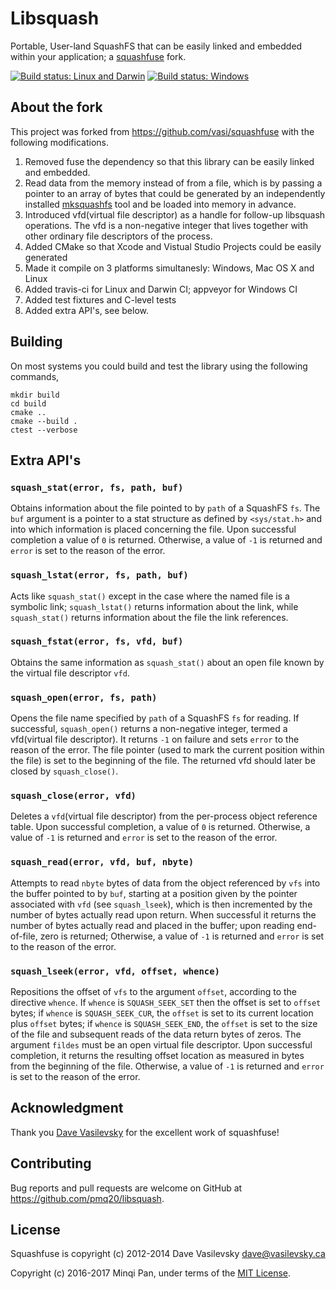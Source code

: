 # Libsquash

Portable, User-land SquashFS that can be easily linked and embedded within your application; a [squashfuse](https://github.com/vasi/squashfuse) fork.

[![Build status: Linux and Darwin](https://travis-ci.org/pmq20/libsquash.svg?branch=master)](https://travis-ci.org/pmq20/libsquash)
[![Build status: Windows](https://ci.appveyor.com/api/projects/status/f4htq948gag3l2k8/branch/master?svg=true)](https://ci.appveyor.com/project/pmq20/libsquash/branch/master)

## About the fork

This project was forked from https://github.com/vasi/squashfuse with the following modifications.

1. Removed fuse the dependency so that this library can be easily linked and embedded.
1. Read data from the memory instead of from a file,
which is by passing a pointer to an array of bytes that could be generated by
an independently installed [mksquashfs](http://squashfs.sourceforge.net/) tool
and be loaded into memory in advance.
1. Introduced vfd(virtual file descriptor) as a handle for follow-up
libsquash operations. The vfd is a non-negative integer that lives together with
other ordinary file descriptors of the process.
1. Added CMake so that Xcode and Vistual Studio Projects could be easily generated
1. Made it compile on 3 platforms simultanesly: Windows, Mac OS X and Linux
1. Added travis-ci for Linux and Darwin CI; appveyor for Windows CI
1. Added test fixtures and C-level tests
1. Added extra API's, see below.

## Building

On most systems you could build and test the library using the following commands,

    mkdir build
    cd build
    cmake ..
    cmake --build .
    ctest --verbose

## Extra API's

### `squash_stat(error, fs, path, buf)`

Obtains information about the file pointed to by `path` of a SquashFS `fs`.
The `buf` argument is a pointer to a stat structure as defined by
`<sys/stat.h>` and into which information is placed concerning the file.
Upon successful completion a value of `0` is returned.
Otherwise, a value of `-1` is returned and `error` is set to the reason of the error.

### `squash_lstat(error, fs, path, buf)`

Acts like `squash_stat()` except in the case where the named file is a symbolic link;
`squash_lstat()` returns information about the link,
while `squash_stat()` returns information about the file the link references.

### `squash_fstat(error, fs, vfd, buf)`

Obtains the same information as `squash_stat()`
about an open file known by the virtual file descriptor `vfd`.

### `squash_open(error, fs, path)`

Opens the file name specified by `path` of a SquashFS `fs` for reading.
If successful, `squash_open()` returns a non-negative integer, termed a vfd(virtual file descriptor).
It returns `-1` on failure and sets `error` to the reason of the error.
The file pointer (used to mark the current position within the file) is set to the beginning of the file.
The returned vfd should later be closed by `squash_close()`.

### `squash_close(error, vfd)`

Deletes a `vfd`(virtual file descriptor) from the per-process object reference table.
Upon successful completion, a value of `0` is returned.
Otherwise, a value of `-1` is returned and `error` is set to the reason of the error.

### `squash_read(error, vfd, buf, nbyte)`

Attempts to read `nbyte` bytes of data from the object
referenced by `vfs` into the buffer pointed to by `buf`,
starting at a position given by the pointer associated with `vfd` (see `squash_lseek`),
which is then incremented by the number of bytes actually read upon return.
When successful it returns the number of bytes actually read and placed in the buffer;
upon reading end-of-file, zero is returned;
Otherwise, a value of `-1` is returned and `error` is set to the reason of the error.

### `squash_lseek(error, vfd, offset, whence)`

Repositions the offset of `vfs` to the argument `offset`, according to the directive `whence`.
If `whence` is `SQUASH_SEEK_SET` then the offset is set to `offset` bytes;
if `whence` is `SQUASH_SEEK_CUR`, the `offset` is set to its current location plus `offset` bytes;
if `whence` is `SQUASH_SEEK_END`, the `offset` is set to the size of the file
and subsequent reads of the data return bytes of zeros.
The argument `fildes` must be an open virtual file descriptor.
Upon successful completion,
it returns the resulting offset location as measured in bytes from the beginning of the file.
Otherwise, a value of `-1` is returned and `error` is set to the reason of the error.

## Acknowledgment

Thank you [Dave Vasilevsky](https://github.com/vasi) for the excellent work of squashfuse!

## Contributing

Bug reports and pull requests are welcome on GitHub at https://github.com/pmq20/libsquash.

## License

Squashfuse is copyright (c) 2012-2014 Dave Vasilevsky <dave@vasilevsky.ca>

Copyright (c) 2016-2017 Minqi Pan, under terms of the [MIT License](http://opensource.org/licenses/MIT).
